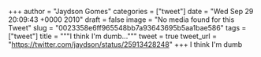 
+++
author = "Jaydson Gomes"
categories = ["tweet"]
date = "Wed Sep 29 20:09:43 +0000 2010"
draft = false
image = "No media found for this Tweet"
slug = "0023358e6ff965548bb7a93643695b5aa1bae586"
tags = ["tweet"]
title = """I think I'm dumb..."""
tweet = true
tweet_url = "https://twitter.com/jaydson/status/25913428248"
+++
I think I'm dumb

